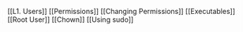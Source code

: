 [[L1. Users]]
[[Permissions]]
[[Changing Permissions]]
[[Executables]]
[[Root User]]
[[Chown]]
[[Using sudo]]
